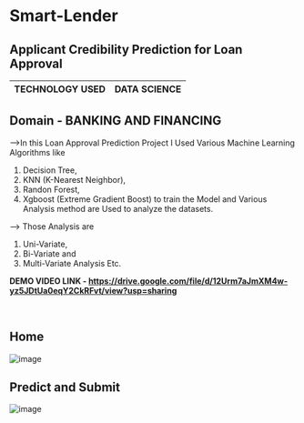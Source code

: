 # Smart-Lender

## Applicant Credibility Prediction for Loan Approval

|TECHNOLOGY USED  |   DATA SCIENCE             |
|-----------------|----------------------------|

## Domain - BANKING AND FINANCING

-->In this Loan Approval Prediction Project I Used Various Machine Learning Algorithms like 

1. Decision Tree, 
2. KNN (K-Nearest Neighbor), 
3. Randon Forest, 
4. Xgboost (Extreme Gradient Boost) to train the Model and Various Analysis method are Used to analyze the datasets. 

--> Those Analysis are

1. Uni-Variate, 
2. Bi-Variate and 
3. Multi-Variate Analysis Etc. <br>

<b>DEMO VIDEO LINK - https://drive.google.com/file/d/12Urm7aJmXM4w-yz5JDtUa0eqY2CkRFvt/view?usp=sharing</b>

<br>

## Home

![image](https://user-images.githubusercontent.com/102854779/204123287-20d5236f-c5b3-40e5-8cfa-98c78d83ebbc.png)

## Predict and Submit

![image](https://user-images.githubusercontent.com/102854779/204123299-4241ce99-de4d-4671-a76d-00b680c79a4e.png)
